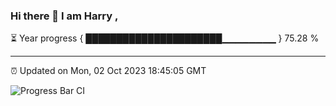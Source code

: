 ### Hi there 👋 I am Harry , 

⏳ Year progress { ██████████████████████▁▁▁▁▁▁▁▁ } 75.28 %

---

⏰ Updated on Mon, 02 Oct 2023 18:45:05 GMT

![Progress Bar CI](https://github.com/duykhang68/duykhang68/workflows/Progress%20Bar%20CI/badge.svg)
